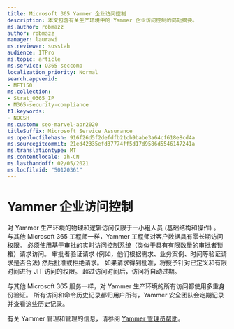 ```yaml
---
title: Microsoft 365 Yammer 企业访问控制
description: 本文包含有关生产环境中的 Yammer 企业访问控制的简短摘要。
ms.author: robmazz
author: robmazz
manager: laurawi
ms.reviewer: sosstah
audience: ITPro
ms.topic: article
ms.service: O365-seccomp
localization_priority: Normal
search.appverid:
- MET150
ms.collection:
- Strat_O365_IP
- M365-security-compliance
f1.keywords:
- NOCSH
ms.custom: seo-marvel-apr2020
titleSuffix: Microsoft Service Assurance
ms.openlocfilehash: 916f26d5f2defdfb21cb9babe3a64cf618e8cd4a
ms.sourcegitcommit: 21ed42335efd37774ff5d17d9586d5546147241a
ms.translationtype: MT
ms.contentlocale: zh-CN
ms.lasthandoff: 02/05/2021
ms.locfileid: "50120361"
---
```

# <a name="yammer-enterprise-access-controls"></a>Yammer 企业访问控制 

对 Yammer 生产环境的物理和逻辑访问仅限于一小组人员 (基础结构和操作) 。 与其他 Microsoft 365 工程师一样，Yammer 工程师对客户数据具有零长期访问权限。 必须使用基于审批的实时访问控制系统（类似于具有有限数量的审批者锁箱）请求访问。 审批者验证请求 (例如，他们根据需求、业务案例、时间等验证请求是否合法) 然后批准或拒绝请求。 如果请求得到批准，将授予针对已定义和有限时间进行 JIT 访问的权限。 超过访问时间后，访问将自动过期。

与其他 Microsoft 365 服务一样，对 Yammer 生产环境的所有访问都使用多重身份验证。 所有访问和命令历史记录都归用户所有，Yammer 安全团队会定期记录并查看这些历史记录。

有关 Yammer 管理和管理的信息，请参阅 [Yammer 管理员帮助](/yammer/yammer-landing-page)。